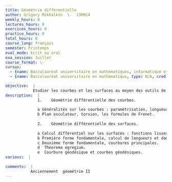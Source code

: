 ```yaml
---
title: Géométrie différentielle
author: Grigory Mikhalkin  \-  13M014
weekly_hours: 0
lectures_hours: 0
exercices_hours: 0
practice_hours: 0
total_hours: 0
course_lang: français
semester: Printemps
eval_mode: Ecrit ou oral
exa_session: Juillet
course_format: \-
cursus:
  - {name: Baccalauréat universitaire en mathématiques, informatique et sciences numériques, type: N/A, credits: 5}
  - {name: Baccalauréat universitaire en mathématique, type: N/A, credits: 6}

objective:  |
            Etudier les courbes et les surfaces au moyen des outils de la géométrie différentielle.
description:  |
              1.	Géométrie différentielle des courbes.
              
              a	Généralités sur les courbes : paramétrisation, longueur darc, courbure.
              b	Plan osculateur, torsion, les formules de Frenet.
              
              2.	Géométrie différentielle des surfaces.
              
              a	Calcul différentiel sur les surfaces : fonctions lisses, plan tangent, différentielle 		dune fonction.
              b	Première forme fondamentale, calcul de longueurs et dangles.
              c	Deuxième forme fondamentale, courbures principales.
              d	 Theorema egregium.
              e	 Courbure géodésique et courbes géodésiques.
various:  |
          
comments:  |
           Anciennement  géométrie II
---
```

